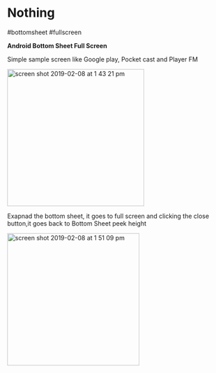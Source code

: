 # Nothing

#bottomsheet #fullscreen

**Android Bottom Sheet Full Screen**

Simple sample screen like Google play, Pocket cast and Player FM


<img width="314" alt="screen shot 2019-02-08 at 1 43 21 pm" src="https://user-images.githubusercontent.com/17309806/52466408-38442180-2ba8-11e9-95be-50418f3aebb0.png">

Exapnad the bottom sheet, it goes to full screen and clicking the close button,it goes back to Bottom Sheet peek height

<img width="303" alt="screen shot 2019-02-08 at 1 51 09 pm" src="https://user-images.githubusercontent.com/17309806/52466579-c7513980-2ba8-11e9-9d14-0d96ee23cbf2.png">
